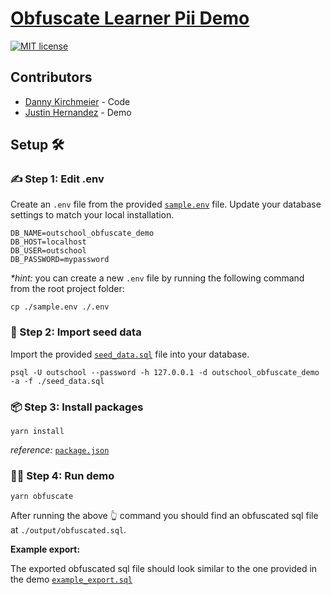 # [Obfuscate Learner Pii Demo](https://gitlab.com/outschool-eng/growth-pod/obfuscate-learner-pii-demo)
[![MIT license](https://img.shields.io/badge/License-MIT-blue.svg)](https://mit-license.org/)

## Contributors
- [Danny Kirchmeier](https://github.com/danthegoodman) - Code
- [Justin Hernandez](https://github.com/justinhernandez) - Demo

## Setup 🛠

### ✍️ Step 1: Edit .env
Create an `.env` file from the provided [`sample.env`](https://gitlab.com/outschool-eng/growth-pod/obfuscate-learner-pii-demo/-/blob/main/sample.env) file. Update your database settings to match your local installation.

```
DB_NAME=outschool_obfuscate_demo
DB_HOST=localhost
DB_USER=outschool
DB_PASSWORD=mypassword
```

_*hint:_ you can create a new `.env` file by running the following command from the root project folder:

```
cp ./sample.env ./.env
```

### 🌱 Step 2: Import seed data
Import the provided [`seed_data.sql`](https://gitlab.com/outschool-eng/growth-pod/obfuscate-learner-pii-demo/-/blob/main/seed_data.sql) file into your database.

```
psql -U outschool --password -h 127.0.0.1 -d outschool_obfuscate_demo -a -f ./seed_data.sql
```

### 📦 Step 3: Install packages
```
yarn install
```

_reference:_ [`package.json`](https://gitlab.com/outschool-eng/growth-pod/obfuscate-learner-pii-demo/-/blob/main/package.json#L16)

### 🏃‍♀️ Step 4: Run demo

```
yarn obfuscate
```

After running the above 👆 command you should find an obfuscated sql file at `./output/obfuscated.sql`. 

**Example export:**

The exported obfuscated sql file should look similar to the one provided in the demo [`example_export.sql`](https://gitlab.com/outschool-eng/growth-pod/obfuscate-learner-pii-demo/-/blob/main/example_export.sql)

